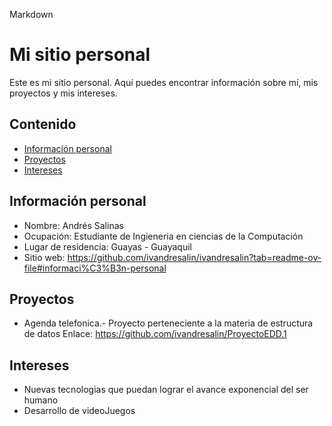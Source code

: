 Markdown
# Mi sitio personal
Este es mi sitio personal. Aquí puedes encontrar información sobre mí, mis
proyectos y mis intereses.
## Contenido
* [Información personal](#información-personal)
* [Proyectos](#proyectos)
* [Intereses](#intereses)
## Información personal
* Nombre: Andrés Salinas
* Ocupación: Estudiante de Ingieneria en ciencias de la Computación 
* Lugar de residencia: Guayas - Guayaquil
* Sitio web: https://github.com/ivandresalin/ivandresalin?tab=readme-ov-file#informaci%C3%B3n-personal 
## Proyectos
* Agenda telefonica.- Proyecto perteneciente a la materia de estructura de datos
Enlace:
https://github.com/ivandresalin/ProyectoEDD.1

## Intereses
* Nuevas tecnologias que puedan lograr el avance exponencial del ser humano
* Desarrollo de videoJuegos

